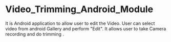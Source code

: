 # Video_Trimming_Android_Module
It is Android application to allow user to edit the Video. User can select video from android Gallery and perform "Edit". It allows user to take Camera recording and do trimming .

